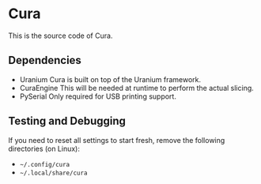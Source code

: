 Cura
====

This is the source code of Cura.

## Dependencies

* Uranium
  Cura is built on top of the Uranium framework.
* CuraEngine
  This will be needed at runtime to perform the actual slicing.
* PySerial
  Only required for USB printing support.

## Testing and Debugging

If you need to reset all settings to start fresh, remove the following directories (on Linux):

* `~/.config/cura`
* `~/.local/share/cura`
